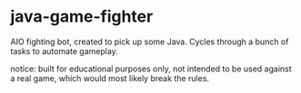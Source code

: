 # java-game-fighter

AIO fighting bot, created to pick up some Java. Cycles through a bunch of tasks to automate gameplay.

notice: built for educational purposes only, not intended to be used against a real game, which would most likely break the rules.
